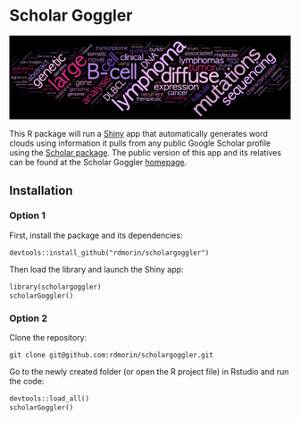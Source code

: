 # Scholar Goggler
![Ryan Morin](img/banner.png)

This R package will run a [Shiny](https://shiny.posit.co/) app that automatically generates word clouds using information it pulls from any public Google Scholar profile using the [Scholar package](https://github.com/jkeirstead/scholar). The public version of this app and its relatives can be found at the Scholar Goggler [homepage](https://scholargoggler.com/).

## Installation

### Option 1

First, install the package and its dependencies:
```
devtools::install_github("rdmorin/scholargoggler")
```
Then load the library and launch the Shiny app:
```
library(scholargoggler)
scholarGoggler()
```

### Option 2

Clone the repository:
```
git clone git@github.com:rdmorin/scholargoggler.git
```

Go to the newly created folder (or open the R project file) in Rstudio and run the code:

```
devtools::load_all()
scholarGoggler()
```

